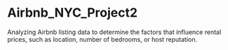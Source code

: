 # Airbnb_NYC_Project2
Analyzing Airbnb listing data to determine the factors that influence rental prices, such as location, number of bedrooms, or host reputation.
